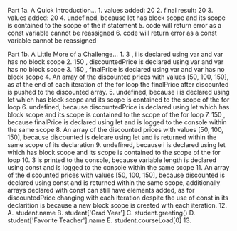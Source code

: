 Part 1a. A Quick Introduction...
    1. values added: 20
    2. final result: 20
    3. values added: 20
    4. undefined, because let has block scope and its scope is contained to the scope of the if statement
    5. code will return error as a const variable cannot be reassigned
    6. code will return error as a const variable cannot be reassigned

Part 1b. A Little More of a Challenge...
    1. 3 , i is declared using var and var has no block scope
    2. 150 , discountedPrice is declared using var and var has no block scope
    3. 150 , finalPrice is declared using var and var has no block scope
    4. An array of the discounted prices with values [50, 100, 150], as at the end of each iteration of the for loop the finalPrice after discounted is pushed to the discounted array.
    5. undefined, because i is declared using let which has block scope and its scope is contained to the scope of the for loop
    6. undefined, because discountedPrice is declared using let which has block scope and its scope is contained to the scope of the for loop
    7. 150 , because finalPrice is declared using let and is logged to the console within the same scope
    8. An array of the discounted prices with values [50, 100, 150], because discounted is delcare using let and is returned within the same scope of its declaration
    9. undefined, because i is declared using let which has block scope and its scope is contained to the scope of the for loop
    10. 3 is printed to the console, because variable length is declared using const and is logged to the console within the same scope
    11. An array of the discounted prices with values [50, 100, 150], because discounted is declared using const and is returned within the same scope, additionally arrays declared with const can still have elements added, as for discountedPrice changing with each iteration despite the use of const in its declarition is because a new block scope is created with each iteration.
    12. 
        A. student.name
        B. student['Grad Year']
        C. student.greeting()
        D. student['Favorite Teacher'].name
        E. student.courseLoad[0]
    13. 